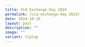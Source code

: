 ```yaml
---
title: CCA Exchange Day 2024
permalink: /cca-exchange-day-2024/
date: 2024-10-28
layout: post
description: ""
image: ""
variant: tiptap
---
```


